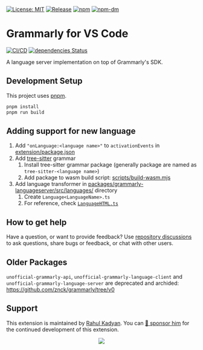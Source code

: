 [![License: MIT](https://img.shields.io/badge/License-MIT-green.svg)](https://opensource.org/licenses/MIT)
[![Release](https://img.shields.io/github/release/emacs-grammarly/unofficial-grammarly-language-server.svg?logo=github)](https://github.com/emacs-grammarly/unofficial-grammarly-language-server/releases/latest)
[![npm](https://img.shields.io/npm/v/@emacs-grammarly/unofficial-grammarly-language-server?logo=npm&color=green)](https://www.npmjs.com/package/@emacs-grammarly/unofficial-grammarly-language-server)
[![npm-dm](https://img.shields.io/npm/dm/@emacs-grammarly/unofficial-grammarly-language-server.svg)](https://npmcharts.com/compare/@emacs-grammarly/unofficial-grammarly-language-server?minimal=true)

# Grammarly for VS Code

[![CI/CD](https://github.com/emacs-grammarly/unofficial-grammarly-language-server/actions/workflows/ci.yaml/badge.svg)](https://github.com/emacs-grammarly/unofficial-grammarly-language-server/actions/workflows/ci.yaml)
[![dependencies Status](https://status.david-dm.org/gh/emacs-grammarly/unofficial-grammarly-language-server.svg)](https://david-dm.org/emacs-grammarly/unofficial-grammarly-language-server)

A language server implementation on top of Grammarly's SDK.

## Development Setup

This project uses [pnpm](https://pnpm.io).

```sh
pnpm install
pnpm run build
```

## Adding support for new language

1. Add `"onLanguage:<language name>"` to `activationEvents` in [extension/package.json](./extension/package.json)
2. Add [tree-sitter](https://tree-sitter.github.io/tree-sitter/) grammar
   1. Install tree-sitter grammar package (generally package are named as `tree-sitter-<language name>`)
   2. Add package to wasm build script: [scripts/build-wasm.mjs](./scripts/build-wasm.mjs)
3. Add language transformer in [packages/grammarly-languageserver/src/languages/](./packages/grammarly-languageserver/src/languages/) directory
   1. Create `Language<LanguageName>.ts`
   2. For reference, check [`LanguageHTML.ts`](./packages/grammarly-languageserver/src/languages/LanguageHTML.ts)

## How to get help

Have a question, or want to provide feedback? Use [repository discussions](https://github.com/znck/grammarly/discussions) to ask questions, share bugs or feedback, or chat with other users.

## Older Packages

`unofficial-grammarly-api`, `unofficial-grammarly-language-client` and `unofficial-grammarly-language-server` are deprecated and archided: https://github.com/znck/grammarly/tree/v0

## Support

This extension is maintained by [Rahul Kadyan](https://github.com/znck). You can [💖 sponsor him](https://github.com/sponsors/znck) for the continued development of this extension.

<p align="center">
  <a href="https://cdn.jsdelivr.net/gh/znck/sponsors@main/sponsors.svg">
    <img src='https://cdn.jsdelivr.net/gh/znck/sponsors@main/sponsors.png'/>
  </a>
</p>
